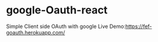 # google-Oauth-react
Simple Client side OAuth with google
Live Demo:https://fef-goauth.herokuapp.com/
